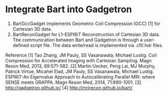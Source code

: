 # Integrate Bart into Gadgetron
1. BartGccGadget implements Geometric Coil Compression (GCC) [1] for Cartesian 3D data. 
2. BartReconGadget for L1-ESPIRiT Reconstruction of Cartesian 3D data. The communication between Bart and Gadgetron is through a user-defined script file. The data write/read is implemented via .cfl/.hdr files.

Reference
[1] Tao Zhang, JM Pauly, SS Vasanawala, Michael Lustig. Coil Compression for Accelerated Imaging with Cartesian Sampling. Magn Reson Med, 2013, 69:571-582.
[2] Martin Uecker, Peng Lai, MJ Murphy, Patrick Virtue, Micahel Elad, JM Pauly, SS Vasanawala, Michael Lustig. ESPIRiT-An Eigenvalue Approach to Autocalibrating Parallel MRI: where SENSE meets GRAPPA. Magn Reson Med, 2014, 71:990-1001.
[3] http://gadgetron.github.io/
[4] http://mrirecon.github.io/bart/
